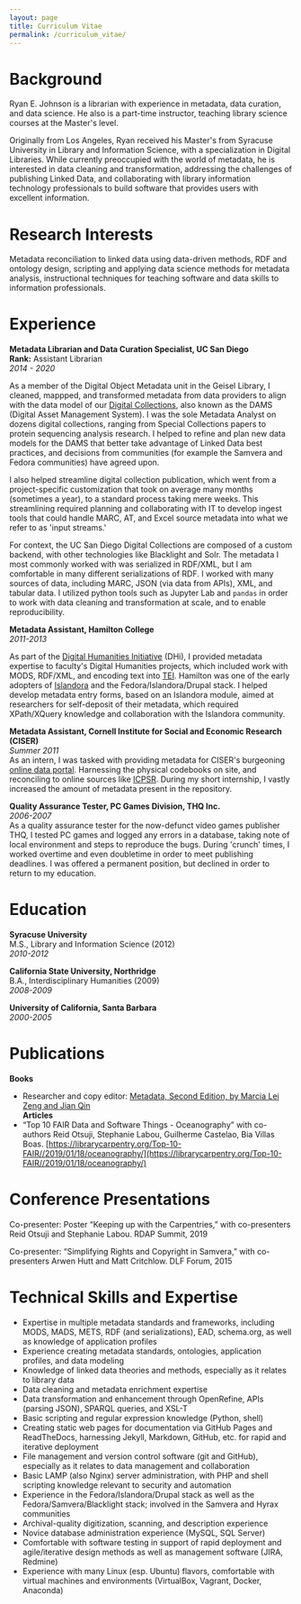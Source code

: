 ```yaml
---
layout: page
title: Curriculum Vitae
permalink: /curriculum_vitae/
---
```


# Background

Ryan E. Johnson is a librarian with experience in metadata, data curation, and data science. He also is a part-time instructor, teaching library science courses at the Master's level.    

Originally from Los Angeles, Ryan received his Master's from Syracuse University in Library and Information Science, with a specialization in Digital Libraries. While currently preoccupied with the world of metadata, he is interested in data cleaning and transformation, addressing the challenges of publishing Linked Data, and collaborating with library information technology professionals to build software that provides users with excellent information.  

# Research Interests 
Metadata reconciliation to linked data using data-driven methods, RDF and ontology design, scripting and applying data science methods for metadata analysis, instructional techniques for teaching software and data skills to information professionals.  

# Experience

**Metadata Librarian and Data Curation Specialist, UC San Diego**  
**Rank:** Assistant Librarian  
_2014 - 2020_  

As a member of the Digital Object Metadata unit in the Geisel Library, I cleaned, mappped, and transformed metadata from data providers to align with the data model of our [Digital Collections](https://library.ucsd.edu/dc/), also known as the DAMS (Digital Asset Management System). I was the sole Metadata Analyst on dozens digital collections, ranging from Special Collections papers to protein sequencing analysis research. I helped to refine and plan new data models for the DAMS that better take advantage of Linked Data best practices, and decisions from communities (for example the Samvera and Fedora communities) have agreed upon.  

I also helped streamline digital collection publication, which went from a project-specific customization that took on average many months (sometimes a year), to a standard process taking mere weeks.  This streamlining required planning and collaborating with IT to develop ingest tools that could handle MARC, AT, and Excel source metadata into what we refer to as 'input streams.'  

For context, the UC San Diego Digital Collections are composed of a custom backend, with other technologies like Blacklight and Solr. The metadata I most commonly worked with was serialized in RDF/XML, but I am comfortable in many different serializations of RDF. I worked with many sources of data, including MARC, JSON (via data from APIs), XML, and tabular data. I utilized python tools such as Jupyter Lab and `pandas` in order to work with data cleaning and transformation at scale, and to enable reproducibility.    

**Metadata Assistant, Hamilton College**  
_2011-2013_  

As part of the [Digital Humanities Initiative](http://www.dhinitiative.org/) (DHi), I provided metadata expertise to faculty's Digital Humanities projects, which included work with MODS, RDF/XML, and encoding text into [TEI](http://www.tei-c.org/index.xml). Hamilton was one of the early adopters of [Islandora](http://islandora.ca/) and the Fedora/Islandora/Drupal stack. I helped develop metadata entry forms, based on an Islandora module, aimed at researchers for self-deposit of their metadata, which required XPath/XQuery knowledge and collaboration with the Islandora community.   

**Metadata Assistant, Cornell Institute for Social and Economic Research (CISER)**  
_Summer 2011_  
As an intern, I was tasked with providing metadata for CISER's burgeoning [online data portal](http://ciser.cornell.edu/). Harnessing the physical codebooks on site, and reconciling to online sources like [ICPSR](http://www.icpsr.umich.edu/). During my short internship, I vastly increased the amount of metadata present in the repository.  

**Quality Assurance Tester, PC Games Division, THQ Inc.**  
_2006-2007_  
As a quality assurance tester for the now-defunct video games publisher THQ, I tested PC games and logged any errors in a database, taking note of local environment and steps to reproduce the bugs. During 'crunch' times, I worked overtime and even doubletime in order to meet publishing deadlines. I was offered a permanent position, but declined in order to return to my education.  

# Education

**Syracuse University**  
M.S., Library and Information Science (2012)  
_2010-2012_  

**California State University, Northridge**  
B.A., Interdisciplinary Humanities (2009)  
_2008-2009_  

**University of California, Santa Barbara**   
_2000-2005_  

# Publications 
**Books**
+ Researcher and copy editor: [Metadata, Second Edition, by Marcia Lei Zeng and Jian Qin](http://www.worldcat.org/oclc/894201488)     
**Articles**
+ “Top 10 FAIR Data and Software Things - Oceanography” with co-authors Reid Otsuji, Stephanie Labou, Guilherme Castelao, Bia Villas Boas. [https://librarycarpentry.org/Top-10-FAIR//2019/01/18/oceanography/](https://librarycarpentry.org/Top-10-FAIR//2019/01/18/oceanography/)  

# Conference Presentations 
Co-presenter: Poster “Keeping up with the Carpentries,” with co-presenters Reid Otsuji and Stephanie Labou. RDAP Summit, 2019  

Co-presenter: “Simplifying Rights and Copyright in Samvera,” with co-presenters Arwen Hutt and Matt Critchlow. DLF Forum, 2015  


# Technical Skills and Expertise

+ Expertise in multiple metadata standards and frameworks, including MODS, MADS, METS, RDF (and serializations), EAD, schema.org, as well as knowledge of application profiles  
+ Experience creating metadata standards, ontologies, application profiles, and data modeling  
+ Knowledge of linked data theories and methods, especially as it relates to library data     
+ Data cleaning and metadata enrichment expertise  
+ Data transformation and enhancement through OpenRefine, APIs (parsing JSON), SPARQL queries, and XSL-T  
+ Basic scripting and regular expression knowledge (Python, shell)  
+ Creating static web pages for documentation via GitHub Pages and ReadTheDocs, harnessing Jekyll, Markdown, GitHub, etc. for rapid and iterative deployment   
+ File management and version control software (git and GitHub), especially as it relates to data management and collaboration    
+ Basic LAMP (also Nginx) server administration, with PHP and shell scripting knowledge relevant to security and automation  
+ Experience in the Fedora/Islandora/Drupal stack as well as the Fedora/Samvera/Blacklight stack; involved in the Samvera and Hyrax communities  
+ Archival-quality digitization, scanning, and description experience  
+ Novice database administration experience (MySQL, SQL Server)  
+ Comfortable with software testing in support of rapid deployment and agile/iterative design methods as well as management software (JIRA, Redmine)      
+ Experience with many Linux (esp. Ubuntu) flavors, comfortable with virtual machines and environments (VirtualBox, Vagrant, Docker, Anaconda)   
